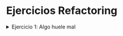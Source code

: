 # Ejercicios Refactoring

<details>
<summary>Ejercicio 1: Algo huele mal</summary>

### 1.1 Protocolo de Cliente
  ```java
  /** 
  * Retorna el límite de crédito del cliente
  */
  public double lmtCrdt() {...
  
  /** 
  * Retorna el monto facturado al cliente desde la fecha f1 a la fecha f2
  */
  protected double mtFcE(LocalDate f1, LocalDate f2) {...
  
  /** 
  * Retorna el monto cobrado al cliente desde la fecha f1 a la fecha f2
  */
  private double mtCbE(LocalDate f1, LocalDate f2) {...

  ```

  En base al código propuesto, identifico los siguientes **Bad Smells**:
  * **Nombres poco explicativo:** los metodos presentados cuentan con nombres poco descriptivos.
    Su solución es aplicar `Rename Method`, logrando nombres más claros.
    ```java
    public double getLimiteCredito(){...}
    protected double getMontoFacturadoEntre(LocalDate f1, LocalDate f2){...}
    private double getMontoCobradoEntre(LocalDate f1, LocalDate f2){...}
    ```
  * **Parámetros poco explicativos:** los nombres de los parámetros son poco explicativos, no definen el propósito. Su solución es **renombrarlos**, así dandole un mejor nombre:
    ```java
    protected double getMontoFacturadoEntre(LocalDate fechaInicio, LocalDate fechaFin){...}
    private double getMontoCobradoEntre(LocalDate fechaInicio, LocalDate fechaFin){...}
    ```
___

### 1.2 Participación en proyectos

Dentro del ejemplo propuesto, se puede ver que el Bad Smell presente es el **Feature Envy**. Esto se debe a que la clase `Persona` usa datos de `Proyecto` para poder evaluar si dicha persona existe o no en un proyecto, produciendo un código reiterativo.
Esto se soluciona si el análisis lo hacemos desde `Proyecto`, dado que no hace falta pasar el proyecto para evaluar.
En conclusión, esta bien aplicado el refactoring.

___

### 1.3 Cálculos

```java
public void imprimirValores() {
  int totalEdades = 0;
  double promedioEdades = 0;
  double totalSalarios = 0;

  for (Empleado empleado : personal) {
    totalEdades = totalEdades + empleado.getEdad();
    totalSalarios = totalSalarios + empleado.getSalario();
  }

  promedioEdades = totalEdades / personal.size();
  String message = String.format("El promedio de las edades es %s y el total de
salarios es %s", promedioEdades, totalSalarios);

  System.out.println(message);
}
```

El siguiente código propuesto presenta los siguientes bad smells:
* **Long Method**: el método posee declaraciones de variables innecesarias, que se podrían ahorrar usando la API `Stream` de las Collections.

El código corregido sería el siguiente:

```java
public void imprimirValores() {

  System.out.println("El promedio de las edades es". personal.stream().mapToDouble(empleado->empleado.getEdad().average().orElse(0) ." y el total de salarios es ". personal.stream().mapToDouble(empleado->empleado.getSalario()).sum());
}
```

</details>
